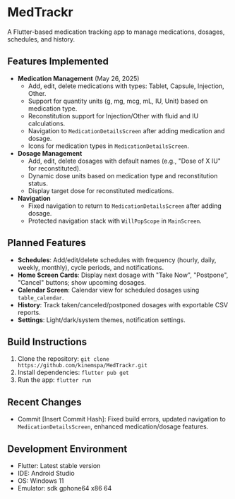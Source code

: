 # MedTrackr

A Flutter-based medication tracking app to manage medications, dosages, schedules, and history.

## Features Implemented
- **Medication Management** (May 26, 2025)
  - Add, edit, delete medications with types: Tablet, Capsule, Injection, Other.
  - Support for quantity units (g, mg, mcg, mL, IU, Unit) based on medication type.
  - Reconstitution support for Injection/Other with fluid and IU calculations.
  - Navigation to `MedicationDetailsScreen` after adding medication and dosage.
  - Icons for medication types in `MedicationDetailsScreen`.
- **Dosage Management**
  - Add, edit, delete dosages with default names (e.g., "Dose of X IU" for reconstituted).
  - Dynamic dose units based on medication type and reconstitution status.
  - Display target dose for reconstituted medications.
- **Navigation**
  - Fixed navigation to return to `MedicationDetailsScreen` after adding dosage.
  - Protected navigation stack with `WillPopScope` in `MainScreen`.

## Planned Features
- **Schedules**: Add/edit/delete schedules with frequency (hourly, daily, weekly, monthly), cycle periods, and notifications.
- **Home Screen Cards**: Display next dosage with "Take Now", "Postpone", "Cancel" buttons; show upcoming dosages.
- **Calendar Screen**: Calendar view for scheduled dosages using `table_calendar`.
- **History**: Track taken/canceled/postponed dosages with exportable CSV reports.
- **Settings**: Light/dark/system themes, notification settings.

## Build Instructions
1. Clone the repository: `git clone https://github.com/kinemspa/MedTrackr.git`
2. Install dependencies: `flutter pub get`
3. Run the app: `flutter run`

## Recent Changes
- Commit [Insert Commit Hash]: Fixed build errors, updated navigation to `MedicationDetailsScreen`, enhanced medication/dosage features.

## Development Environment
- Flutter: Latest stable version
- IDE: Android Studio
- OS: Windows 11
- Emulator: sdk gphone64 x86 64